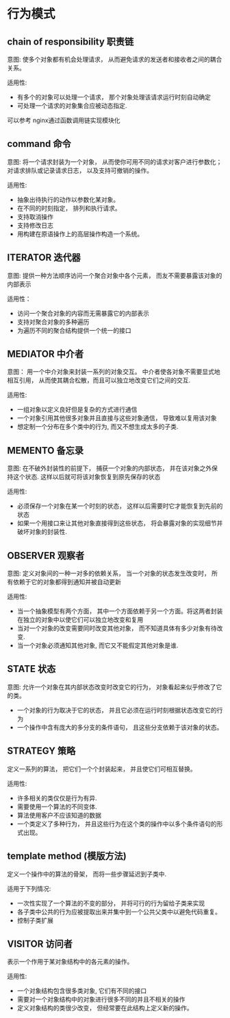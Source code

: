 # 行为模式


## chain of responsibility 职责链

意图: 使多个对象都有机会处理请求， 从而避免请求的发送者和接收者之间的耦合关系。 

适用性:

- 有多个的对象可以处理一个请求， 那个对象处理该请求运行时刻自动确定
- 可处理一个请求的对象集合应被动态指定.

可以参考 nginx通过函数调用链实现模块化


## command 命令

意图: 将一个请求封装为一个对象， 从而使你可用不同的请求对客户进行参数化； 对请求排队或记录请求日志， 以及支持可撤销的操作。

适用性:

- 抽象出待执行的动作以参数化某对象。
- 在不同的时刻指定， 排列和执行请求。
- 支持取消操作
- 支持修改日志
- 用构建在原语操作上的高层操作构造一个系统。


## ITERATOR 迭代器

意图: 提供一种方法顺序访问一个聚合对象中各个元素， 而友不需要暴露该对象的内部表示

适用性：

- 访问一个聚合对象的内容而无需暴露它的内部表示
- 支持对聚合对象的多种遍历
- 为遍历不同的聚合结构提供一个统一的接口

## MEDIATOR 中介者

意图： 用一个中介对象来封装一系列的对象交互。 中介者使各对象不需要显式地相互引用， 从而使其耦合松散，而且可以独立地改变它们之间的交互.

适用性:

- 一组对象以定义良好但是复杂的方式进行通信
- 一个对象引用其他很多对象并且直接与这些对象通信， 导致难以复用该对象
- 想定制一个分布在多个类中的行为, 而又不想生成太多的子类.


## MEMENTO 备忘录

意图: 在不破外封装性的前提下， 捕获一个对象的内部状态， 并在该对象之外保持这个状态. 这样以后就可将该对象恢复到原先保存的状态

适用性:

- 必须保存一个对象在某一个时刻的状态， 这样以后需要时它才能恢复到先前的状态
- 如果一个用接口来让其他对象直接得到这些状态， 将会暴露对象的实现细节并破坏对象的封装性.


## OBSERVER 观察者
意图: 定义对象间的一种一对多的依赖关系， 当一个对象的状态发生改变时， 所有依赖于它的对象都得到通知并被自动更新

适用性:

- 当一个抽象模型有两个方面， 其中一个方面依赖于另一个方面。将这两者封装在独立的对象中以使它们可以独立地改变和复用
- 当对一个对象的改变需要同时改变其他对象， 而不知道具体有多少对象有待改变.
- 当一个对象必须通知其他对象, 而它又不能假定其他对象是谁.

## STATE 状态  

意图: 允许一个对象在其内部状态改变时改变它的行为， 对象看起来似乎修改了它的类。

- 一个对象的行为取决于它的状态， 并且它必须在运行时刻根据状态改变它的行为
- 一个操作中含有庞大的多分支的条件语句， 且这些分支依赖于该对象的状态。

## STRATEGY 策略

定义一系列的算法， 把它们一个个封装起来， 并且使它们可相互替换。

适用性:
- 许多相关的类仅仅是行为有异.
- 需要使用一个算法的不同变体.
- 算法使用客户不应该知道的数据
- 一个类定义了多种行为， 并且这些行为在这个类的操作中以多个条件语句的形式出现。

## template method (模版方法)

定义一个操作中的算法的骨架， 而将一些步骤延迟到子类中.


适用于下列情况:

- 一次性实现了一个算法的不变的部分， 并将可行的行为留给子类来实现
- 各子类中公共的行为应被提取出来并集中到一个公共父类中以避免代码重复。
- 控制子类扩展


## VISITOR 访问者
表示一个作用于某对象结构中的各元素的操作。

适用性:

- 一个对象结构包含很多类对象, 它们有不同的接口
- 需要对一个对象结构中的对象进行很多不同的并且不相关的操作
- 定义对象结构的类很少改变， 但经常要在此结构上定义新的操作。

